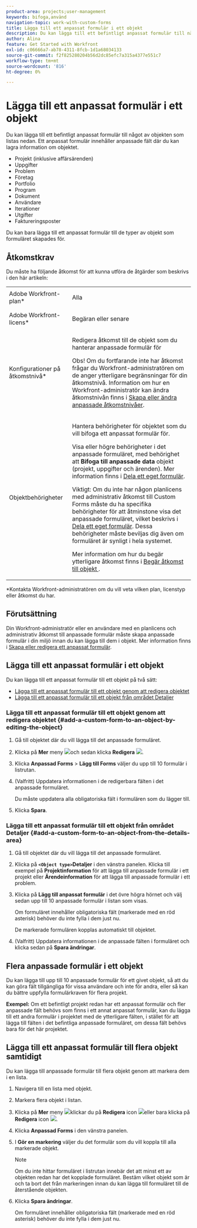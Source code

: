 ```yaml
---
product-area: projects;user-management
keywords: bifoga,använd
navigation-topic: work-with-custom-forms
title: Lägga till ett anpassat formulär i ett objekt
description: Du kan lägga till ett befintligt anpassat formulär till något av objekten som listas nedan. Ett anpassat formulär innehåller anpassade fält där du kan lagra information om objektet.
author: Alina
feature: Get Started with Workfront
exl-id: c06666a7-ab78-4311-8fcb-1d1a68034133
source-git-commit: f2f825280204b56d2dc85efc7a315a4377e551c7
workflow-type: tm+mt
source-wordcount: '816'
ht-degree: 0%

---
```


# Lägga till ett anpassat formulär i ett objekt

Du kan lägga till ett befintligt anpassat formulär till något av objekten som listas nedan. Ett anpassat formulär innehåller anpassade fält där du kan lagra information om objektet.

* Projekt (inklusive affärsärenden)
* Uppgifter
* Problem
* Företag
* Portfolio
* Program
* Dokument
* Användare
* Iterationer
* Utgifter
* Faktureringsposter

Du kan bara lägga till ett anpassat formulär till de typer av objekt som formuläret skapades för.

## Åtkomstkrav

Du måste ha följande åtkomst för att kunna utföra de åtgärder som beskrivs i den här artikeln:

<table style="table-layout:auto"> 
 <col> 
 <col> 
 <tbody> 
  <tr> 
   <td role="rowheader">Adobe Workfront-plan*</td> 
   <td> <p>Alla </p> </td> 
  </tr> 
  <tr> 
   <td role="rowheader">Adobe Workfront-licens*</td> 
   <td> <p>Begäran eller senare</p> </td> 
  </tr> 
  <tr> 
   <td role="rowheader">Konfigurationer på åtkomstnivå*</td> 
   <td> <p>Redigera åtkomst till de objekt som du hanterar anpassade formulär för</p> <p>Obs! Om du fortfarande inte har åtkomst frågar du Workfront-administratören om de anger ytterligare begränsningar för din åtkomstnivå. Information om hur en Workfront-administratör kan ändra åtkomstnivån finns i <a href="../../administration-and-setup/add-users/configure-and-grant-access/create-modify-access-levels.md" class="MCXref xref">Skapa eller ändra anpassade åtkomstnivåer</a>.</p> </td> 
  </tr> 
  <tr> 
   <td role="rowheader">Objektbehörigheter</td> 
   <td> <p>Hantera behörigheter för objektet som du vill bifoga ett anpassat formulär för.</p> <p>Visa eller högre behörigheter i det anpassade formuläret, med behörighet att <b>Bifoga till anpassade data</b> objekt (projekt, uppgifter och ärenden). Mer information finns i <a href="../../administration-and-setup/customize-workfront/create-manage-custom-forms/share-access-to-a-custom-form.md" class="MCXref xref">Dela ett eget formulär</a>.</p> <p>Viktigt: Om du inte har någon planlicens med administrativ åtkomst till Custom Forms måste du ha specifika behörigheter för att åtminstone visa det anpassade formuläret, vilket beskrivs i <a href="../../administration-and-setup/customize-workfront/create-manage-custom-forms/share-access-to-a-custom-form.md" class="MCXref xref">Dela ett eget formulär</a>. Dessa behörigheter måste beviljas dig även om formuläret är synligt i hela systemet. </p> <p>Mer information om hur du begär ytterligare åtkomst finns i <a href="../../workfront-basics/grant-and-request-access-to-objects/request-access.md" class="MCXref xref">Begär åtkomst till objekt </a>.</p> </td> 
  </tr> 
 </tbody> 
</table>

&#42;Kontakta Workfront-administratören om du vill veta vilken plan, licenstyp eller åtkomst du har.

## Förutsättning

Din Workfront-administratör eller en användare med en planlicens och administrativ åtkomst till anpassade formulär måste skapa anpassade formulär i din miljö innan du kan lägga till dem i objekt. Mer information finns i [Skapa eller redigera ett anpassat formulär](../../administration-and-setup/customize-workfront/create-manage-custom-forms/create-or-edit-a-custom-form.md).

## Lägga till ett anpassat formulär i ett objekt

Du kan lägga till ett anpassat formulär till ett objekt på två sätt:

* [Lägga till ett anpassat formulär till ett objekt genom att redigera objektet](#add-a-custom-form-to-an-object-by-editing-the-object)
* [Lägga till ett anpassat formulär till ett objekt från området Detaljer](#add-a-custom-form-to-an-object-from-the-details-area)

### Lägga till ett anpassat formulär till ett objekt genom att redigera objektet {#add-a-custom-form-to-an-object-by-editing-the-object}

1. Gå till objektet där du vill lägga till det anpassade formuläret.
1. Klicka på **Mer** meny ![](assets/more-icon.png)och sedan klicka **Redigera** ![](assets/edit-icon.png).
1. Klicka **Anpassad Forms** > **Lägg till Forms** väljer du upp till 10 formulär i listrutan.

1. (Valfritt) Uppdatera informationen i de redigerbara fälten i det anpassade formuläret.

   Du måste uppdatera alla obligatoriska fält i formulären som du lägger till.

1. Klicka **Spara**.

### Lägga till ett anpassat formulär till ett objekt från området Detaljer {#add-a-custom-form-to-an-object-from-the-details-area}

1. Gå till objektet där du vill lägga till det anpassade formuläret.
1. Klicka på **`<Object type>`Detaljer** i den vänstra panelen. Klicka till exempel på **Projektinformation** för att lägga till anpassade formulär i ett projekt eller **Ärendeinformation** för att lägga till anpassade formulär i ett problem.
1. Klicka på **Lägg till anpassat formulär** i det övre högra hörnet och välj sedan upp till 10 anpassade formulär i listan som visas.

   Om formuläret innehåller obligatoriska fält (markerade med en röd asterisk) behöver du inte fylla i dem just nu.

   De markerade formulären kopplas automatiskt till objektet.

1. (Valfritt) Uppdatera informationen i de anpassade fälten i formuläret och klicka sedan på **Spara ändringar**.

## Flera anpassade formulär i ett objekt

Du kan lägga till upp till 10 anpassade formulär för ett givet objekt, så att du kan göra fält tillgängliga för vissa användare och inte för andra, eller så kan du bättre uppfylla formulärkraven för flera projekt.

**Exempel:** Om ett befintligt projekt redan har ett anpassat formulär och fler anpassade fält behövs som finns i ett annat anpassat formulär, kan du lägga till ett andra formulär i projektet med de ytterligare fälten, i stället för att lägga till fälten i det befintliga anpassade formuläret, om dessa fält behövs bara för det här projektet.

## Lägga till ett anpassat formulär till flera objekt samtidigt

<!--
<p data-mc-conditions="QuicksilverOrClassic.Draft mode">(NOTE: this will need to be edited when the bulk edit is released for NWE) </p>
-->

Du kan lägga till anpassade formulär till flera objekt genom att markera dem i en lista.

1. Navigera till en lista med objekt.
1. Markera flera objekt i listan.

1. Klicka på **Mer** meny ![](assets/more-icon.png)klickar du på **Redigera** icon  ![](assets/edit-icon.png)eller bara klicka på **Redigera** icon ![](assets/edit-icon.png).
1. Klicka **Anpassad Forms** i den vänstra panelen.
1. I **Gör en markering** väljer du det formulär som du vill koppla till alla markerade objekt.

   >[!NOTE]
   >
   >Om du inte hittar formuläret i listrutan innebär det att minst ett av objekten redan har det kopplade formuläret. Bestäm vilket objekt som är och ta bort det från markeringen innan du kan lägga till formuläret till de återstående objekten.

1. Klicka **Spara ändringar**.

   Om formuläret innehåller obligatoriska fält (markerade med en röd asterisk) behöver du inte fylla i dem just nu.
